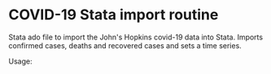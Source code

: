 # COVID-19 Stata import routine
Stata ado file to import the John's Hopkins covid-19 data into Stata.
Imports confirmed cases, deaths and recovered cases and sets a time series.

Usage:
